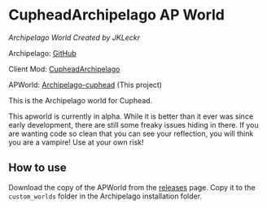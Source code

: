# CupheadArchipelago AP World

*Archipelago World Created by JKLeckr*

Archipelago: [GitHub](https://github.com/ArchipelagoMW/Archipelago)

Client Mod: [CupheadArchipelago](https://github.com/JKLeckr/CupheadArchipelagoMod)

APWorld: [Archipelago-cuphead](https://github.com/JKLeckr/Archipelago-cuphead) (This project)

This is the Archipelago world for Cuphead.

This apworld is currently in alpha. While it is better than it ever was since early development, there are still some freaky issues hiding in there. If you are wanting code so clean that you can see your reflection, you will think you are a vampire! Use at your own risk!

## How to use
Download the copy of the APWorld from the [releases](https://github.com/JKLeckr/Archipelago-cuphead/releases) page.
Copy it to the `custom_worlds` folder in the Archipelago installation folder.
